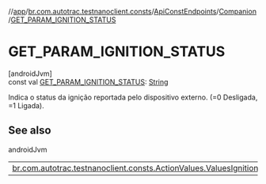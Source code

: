 //[app](../../../../index.md)/[br.com.autotrac.testnanoclient.consts](../../index.md)/[ApiConstEndpoints](../index.md)/[Companion](index.md)/[GET_PARAM_IGNITION_STATUS](-g-e-t_-p-a-r-a-m_-i-g-n-i-t-i-o-n_-s-t-a-t-u-s.md)

# GET_PARAM_IGNITION_STATUS

[androidJvm]\
const val [GET_PARAM_IGNITION_STATUS](-g-e-t_-p-a-r-a-m_-i-g-n-i-t-i-o-n_-s-t-a-t-u-s.md): [String](https://kotlinlang.org/api/latest/jvm/stdlib/kotlin/-string/index.html)

Indica o status da ignição reportada pelo dispositivo externo. (=0 Desligada, =1 Ligada).

## See also

androidJvm

| | |
|---|---|
| [br.com.autotrac.testnanoclient.consts.ActionValues.ValuesIgnitionStatusParam1](../../-action-values/-values-ignition-status-param1/index.md) |  |
